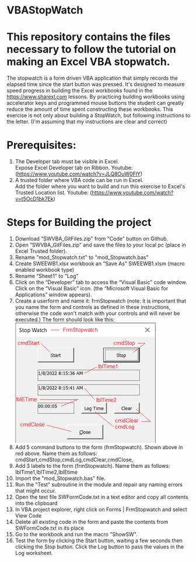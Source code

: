 # VBAStopWatch
# This repository contains the files necessary to follow the tutorial on making an Excel VBA stopwatch.
The stopwatch is a form driven VBA application that simply records the elapsed time since the start button was pressed. It's designed to measure speed progress in building the Excel workbooks found in the https://www.sharexl.com lessons. By practicing building workbooks using accelerator keys and programmed mouse buttons the student can greatly reduce the amount of time spent constructing these workbooks. This exercise is not only about building a StopWatch, but following instructions to the letter. (I'm assuming that my instructions are clear and correct)
# Prerequisites:
1. The Developer tab must be visible in Excel. <br>
  Expose Excel Developer tab on Ribbon. Youtube: (https://www.youtube.com/watch?v=JLQ8OuW0FlY)
2. A trusted folder where VBA code can be run in Excel.<br>
  Add the folder where you want to build and run this exercise to Excel's Trusted Location list. Youtube: (https://www.youtube.com/watch?v=t5OcD1bk7Ek)
# Steps for Building the project
1. Download "SWVBA_GitFiles.zip" from "Code" button on Github.
2. Open “SWVBA_GitFiles.zip” and save the files to your local pc (place in Excel Trusted folder).
3. Rename "mod_Stopwatch.txt" to "mod_Stopwatch.bas"
4. Create SWEEWB1.xlsx workbook an "Save As" SWEEWB1.xlsm (macro enabled workbook type)
5. Rename "Sheet1" to "Log"
6. Click on the “Developer” tab to access the “Visual Basic” code window. Click on the “Visual Basic” icon. (the “Microsoft Visual Basic for Applications” window appears).
7. Create a userform and name it: frmStopwatch
  (note: it is important that you name the form and controls as defined in these instructions, otherwise the code won't match with your controls and will never be executed.) 
The form should look like this:
![Form Stop Watch](FrmStopwatch2.png)
8. Add 5 command buttons to the form (frmStopwatch). Shown above in red above. Name them as follows:
cmdStart,cmdStop,cmdLog,cmdClear,cmdClose,
9. Add 3 labels to the form (frmStopwatch). Name them as follows:
lblTime1,lblTime2,lblEtime
10. Import the "mod_Stopwatch.bas" file.
11. Run the "Test" subroutine in the module and repair any naming errors that might occur.
12. Open the text file SWFormCode.txt in a text editor and copy all contents into the clipboard 
13. In VBA project explorer, right click on Forms | FrmStopwatch and select View Code
14. Delete all existing code in the form and paste the contents from SWFormCode.txt in its place
15. Go to the workbook and run the macro "ShowSW". 
16. Test the form by clicking the Start button, waiting a few seconds then clicking the Stop button. Click the Log button to pass the values in the Log worksheet. 

